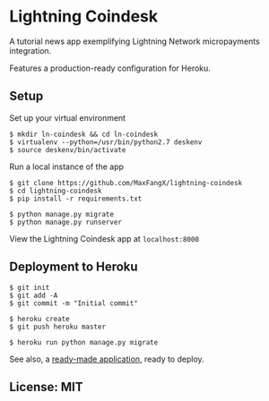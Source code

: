 # Lightning Coindesk
A tutorial news app exemplifying Lightning Network micropayments integration.

Features a production-ready configuration for Heroku.

## Setup

Set up your virtual environment

    $ mkdir ln-coindesk && cd ln-coindesk
    $ virtualenv --python=/usr/bin/python2.7 deskenv
    $ source deskenv/bin/activate

Run a local instance of the app

    $ git clone https://github.com/MaxFangX/lightning-coindesk
    $ cd lightning-coindesk
    $ pip install -r requirements.txt

    $ python manage.py migrate
    $ python manage.py runserver

View the Lightning Coindesk app at `localhost:8000`

## Deployment to Heroku

    $ git init
    $ git add -A
    $ git commit -m "Initial commit"

    $ heroku create
    $ git push heroku master

    $ heroku run python manage.py migrate

See also, a [ready-made application](https://github.com/heroku/python-getting-started), ready to deploy.

## License: MIT

